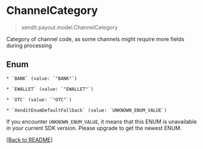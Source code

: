 # ChannelCategory
> xendit.payout.model.ChannelCategory

Category of channel code, as some channels might require more fields during processing


## Enum


    * `BANK` (value: `"BANK"`)

    * `EWALLET` (value: `"EWALLET"`)

    * `OTC` (value: `"OTC"`)

    * `XenditEnumDefaultFallback` (value: `UNKNOWN_ENUM_VALUE`)

If you encounter `UNKNOWN_ENUM_VALUE`, it means that this ENUM is unavailable in your current SDK version. Please upgrade to get the newest ENUM.

[[Back to README]](../../README.md)



